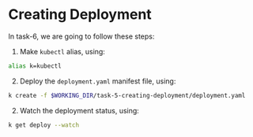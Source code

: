 # Creating Deployment

In task-6, we are going to follow these steps:

1. Make `kubectl` alias, using:
```bash
alias k=kubectl
```
2. Deploy the `deployment.yaml` manifest file, using:
```bash
k create -f $WORKING_DIR/task-5-creating-deployment/deployment.yaml
```
2. Watch the deployment status, using:
```bash
k get deploy --watch
```
